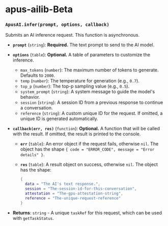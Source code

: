 # apus-ailib-Beta

### `ApusAI.infer(prompt, options, callback)`

Submits an AI inference request. This function is asynchronous.

- **`prompt`** (`string`): **Required.** The text prompt to send to the AI model.
- **`options`** (`table`): **Optional.** A table of parameters to customize the inference.
    - `max_tokens` (`number`): The maximum number of tokens to generate. Defaults to `2000`.
    - `temp` (`number`): The temperature for generation (e.g., `0.7`).
    - `top_p` (`number`): The top-p sampling value (e.g., `0.5`).
    - `system_prompt` (`string`): A system message to guide the model's behavior.
    - `session` (`string`): A session ID from a previous response to continue a conversation.
    - `reference` (`string`): A custom unique ID for the request. If omitted, a unique ID is generated automatically.
- **`callback(err, res)`** (`function`): **Optional.** A function that will be called with the result. If omitted, the result is printed to the console.
    - **`err`** (`table`): An error object if the request fails, otherwise `nil`. The object has the shape `{ code = "ERROR_CODE", message = "Error details" }`.
    - **`res`** (`table`): A result object on success, otherwise `nil`. The object has the shape:
        
        ```lua
        {
          data = "The AI's text response.",
          session = "The-session-id-for-this-conversation",
          attestation = "The-gpu-attestation-string",
          reference = "The-unique-request-reference"
        }
        
        ```
        
- **Returns**: `string` - A unique `taskRef` for this request, which can be used with `getTaskStatus`.
